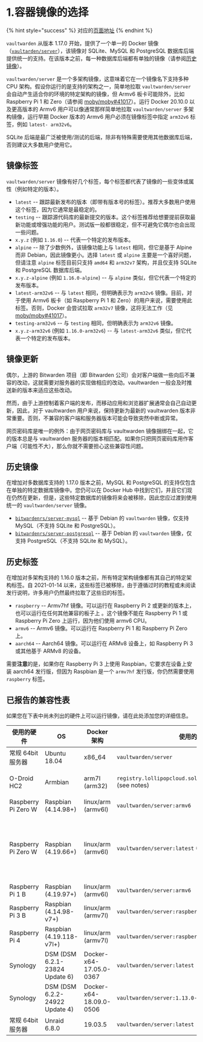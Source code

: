 # 1.容器镜像的选择

{% hint style="success" %}
对应的[页面地址](https://github.com/dani-garcia/vaultwarden/wiki/Which-container-image-to-use)
{% endhint %}

`vaultwarden` 从版本 1.17.0 开始，提供了一个单一的 Docker 镜像（[`vaultarden/server`](https://hub.docker.com/r/vaultwarden/server)），该镜像对 SQLite、MySQL 和 PostgreSQL 数据库后端提供统一的支持。在该版本之前，每一种数据库后端都有单独的镜像（请参阅[历史镜像](which-container-image-to-use.md#historical-images)）。

`vaultwarden/server` 是一个多架构镜像，这意味着它在一个镜像名下支持多种 CPU 架构。假设你运行的是支持的架构之一，简单地拉取 `vaultwarden/server` 会自动产生适合你的环境的特定架构的镜像，但 Armv6 板卡可能除外，比如 Raspberry Pi 1 和 Zero（请参阅 [moby/moby#41017](https://github.com/moby/moby/issues/41017)）。运行 Docker 20.10.0 以及更高版本的 Armv6 用户可以像通常那样简单地拉取 `vaultwarden/server` 多架构镜像，运行早期 Docker 版本的 Armv6 用户必须在镜像标签中指定 `arm32v6` 标签，例如 `latest- arm32v6`。

SQLite 后端是最广泛被使用/测试的后端，除非有特殊需要使用其他数据库后端，否则建议大多数用户使用它。

## 镜像标签 <a href="#image-tags" id="image-tags"></a>

`vaultwarden/server` 镜像有好几个标签，每个标签都代表了镜像的一些变体或属性（例如特定的版本）。

* `latest` -- 跟踪最新发布的版本（即带有版本号的标签）。推荐大多数用户使用这个标签，因为它通常是最稳定的。
* `testing` -- 跟踪源代码库的最新提交的版本。这个标签推荐给想要提前获取最新功能或增强功能的用户。测试版一般都很稳定，但不可避免它偶尔也会出现一些问题。
* `x.y.z` (例如 `1.16.0`) -- 代表一个特定的发布版本。
* `alpine` -- 除了少数例外，该镜像功能上与 `latest` 相同，但它是基于 Alpine 而非 Debian，因此镜像更小。选择 `latest` 或 `alpine` 主要是一个喜好问题，但请注意 `alpine` 标签目前只支持 `amd64` 和 `arm32v7` 架构，并且仅支持 SQLite 和 PostgreSQL 数据库后端。
* `x.y.z-alpine` (例如 `1.16.0-alpine`) -- 与 `alpine` 类似，但它代表一个特定的发布版本。
* `latest-arm32v6` -- 与 `latest` 相同，但明确表示为 `arm32v6` 镜像。目前，对于使用 Armv6 板卡（如 Raspberry Pi 1 和 Zero）的用户来说，需要使用此标签。否则，Docker 会尝试拉取 `arm32v7` 镜像，这将无法工作（见 [moby/moby#41017](https://github.com/moby/moby/issues/41017)）。
* `testing-arm32v6` -- 与 `testing` 相同，但明确表示为 `arm32v6` 镜像。
* `x.y.z-arm32v6` (例如 `1.16.0-arm32v6`) -- 与 `latest-arm32v6` 类似，但它代表一个特定的发布版本。

## 镜像更新 <a href="#image-updates" id="image-updates"></a>

偶尔，上游的 Bitwarden 项目（即 Bitwarden 公司）会对客户端做一些向后不兼容的改动，这就需要对服务器的实现做相应的改动。vaultwarden 一般会及时推送新的版本来适应这些改动。

然而，由于上游控制着客户端的发布，而移动应用和浏览器扩展通常会自己自动更新，因此，对于 vaultwarden 用户来说，保持更新为最新的 vaultwarden 版本非常重要。否则，不兼容的客户端和服务器版本可能会导致突然中断或异常。

网页密码库是唯一的例外：由于网页密码库与 vaultwarden 镜像捆绑在一起，它的版本总是与 vaultwarden 服务器的版本相匹配。如果你只把网页密码库用作客户端（可能性不大），那么你就不需要担心这些兼容性问题。

## 历史镜像 <a href="#historical-images" id="historical-images"></a>

在增加对多数据库支持的 1.17.0 版本之前，MySQL 和 PostgreSQL 的支持仅包含在单独的特定数据库镜像中。您仍可以在 Docker Hub 中找到它们，并且它们现在仍然在更新，但是，这些特定数据库的镜像将来会被移除，因此您应过渡到使用统一的 `vaultwarden/server` 镜像。

* [`bitwardenrs/server-mysql`](https://hub.docker.com/r/bitwardenrs/server-mysql) -- 基于 Debian 的 `vaultwarden` 镜像，仅支持 MySQL（不支持 SQLite 和 PostgreSQL）。
* [`bitwardenrs/server-postgresql`](https://hub.docker.com/r/bitwardenrs/server-postgresql) -- 基于 Debian 的 `vaultwarden` 镜像，仅支持 PostgreSQL（不支持 SQLite 和 MySQL）。

## 历史标签 <a href="#historical-tags" id="historical-tags"></a>

在增加对多架构支持的 1.16.0 版本之前，所有特定架构镜像都有其自己的特定架构标签。自 2021-01-14 以来，这些标签已被移除，由于遵循过时的教程或未阅读发行说明，许多用户仍然最终拉取了这些旧的标签。

* `raspberry` -- Armv7hf 镜像。可以运行在 Raspberry Pi 2 或更新的版本上，也可以运行在任何其他兼容的板子上 。这个镜像不能在 Raspberry Pi 1 或 Raspberry Pi Zero 上运行，因为他们使用 armv6 CPU。
* `armv6` -- Armv6 镜像。可以运行在 Raspberry Pi 1 和 Raspberry Pi Zero 上。
* `aarch64` -- Aarch64 镜像。可以运行在 ARMv8 设备上，如 Raspberry Pi 3 或其他基于 ARMv8 的设备。

需要**注意**的是，如果你在 Raspberry Pi 3 上使用 Raspbian，它要求在设备上安装 aarch64 发行版，但因为 Raspbian 是一个 `armv7hf` 发行版，你仍然需要使用 `raspberry` 标签。

## 已报告的兼容性表 <a href="#reported-compatibility-table" id="reported-compatibility-table"></a>

如果您在下表中尚未列出的硬件上可以运行镜像，请在此处添加您的详细信息。

| 使用的硬件               | OS                             | Docker 架构               | 使用的镜像                                                            | 状态 | 备注                                                                                                                                                                                          |
| ------------------- | ------------------------------ | ----------------------- | ---------------------------------------------------------------- | -- | ------------------------------------------------------------------------------------------------------------------------------------------------------------------------------------------- |
| 常规 64bit 服务器        | Ubuntu 18.04                   | x86\_64                 | `vaultwarden/server`                                             | OK |                                                                                                                                                                                             |
| O-Droid HC2         | Armbian                        | arm7l (arm32)           | `registry.lollipopcloud.solutions/arm32v7/bitwarden` (see notes) | OK | 从上游资源建立的非官方镜像；`vaultwarden/server:raspberry` 是官方的等效镜像                                                                                                                                       |
| Raspberry Pi Zero W | Raspbian (4.14.98+)            | linux/arm (armv6l)      | `vaultwarden/server:armv6`                                       | OK |                                                                                                                                                                                             |
| Raspberry Pi Zero W | Raspbian (4.19.66+)            | linux/arm (armv6l)      | `vaultwarden/server:latest` (Multiarch)                          | OK | 只有在使用 docker 实验性功能 "docker pull --platform=linux/arm/v6"时，才能使用。否则会选择错误的镜像([https://github.com/dani-garcia/vaultwarden/issues/1064](https://github.com/dani-garcia/vaultwarden/issues/1064)) |
| Raspberry Pi 1 B    | Raspbian (4.19.97+)            | linux/arm (armv6l)      | `vaultwarden/server:armv6`                                       | OK |                                                                                                                                                                                             |
| Raspberry Pi 3 B    | Raspbian (4.14.98-v7+)         | linux/arm (armv7l)      | `vaultwarden/server:raspberry`                                   | OK |                                                                                                                                                                                             |
| Raspberry Pi 4      | Raspbian (4.19.118-v7l+)       | linux/arm (armv7l)      | `vaultwarden/server:raspberry`                                   | OK | 4go 版本, rev 1.1                                                                                                                                                                             |
| Synology            | DSM (DSM 6.2.1-23824 Update 6) | Docker-x64-17.05.0-0367 | `vaultwarden/server:latest`                                      | OK |                                                                                                                                                                                             |
| Synology            | DSM (DSM 6.2.2-24922 Update 4) | Docker-x64-18.09.0-0506 | `vaultwarden/server:1.13.0-alpine`                               | OK |                                                                                                                                                                                             |
| 常规 64bit 服务器        | Unraid 6.8.0                   | 19.03.5                 | `vaultwarden/server:latest`                                      | OK |                                                                                                                                                                                             |

